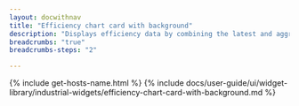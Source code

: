 ```yaml
---
layout: docwithnav
title: "Efficiency chart card with background"
description: "Displays efficiency data by combining the latest and aggregated values with the background image and optional simplified chart."
breadcrumbs: "true"
breadcrumbs-steps: "2"

---
```

{% include get-hosts-name.html %}
{% include docs/user-guide/ui/widget-library/industrial-widgets/efficiency-chart-card-with-background.md %}
